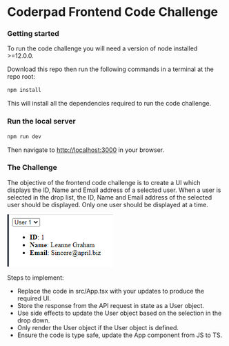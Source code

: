 # Coderpad Frontend Code Challenge

### Getting started

To run the code challenge you will need a version of node installed >=12.0.0.

Download this repo then run the following commands in a terminal at the repo root:

```bash
npm install
```

This will install all the dependencies required to run the code challenge.

### Run the local server

```bash
npm run dev
```

Then navigate to [http://localhost:3000](http://localhost:3000) in your browser.

### The Challenge

The objective of the frontend code challenge is to create a UI which displays the ID, Name and Email address of a selected user. When a user is selected in the drop list, the ID, Name and Email address of the selected user should be displayed. Only one user should be displayed at a time.

<img src="example.png" alt="example" />

Steps to implement:

- Replace the code in src/App.tsx with your updates to produce the required UI.
- Store the response from the API request in state as a User object.
- Use side effects to update the User object based on the selection in the drop down.
- Only render the User object if the User object is defined.
- Ensure the code is type safe, update the App component from JS to TS.
